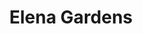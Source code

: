 ---
title: Elena Gardens
phone: (408) 262-6991
website: http://www.eahhousing.org/pages/apartmentdetail/81
management: EAH Housing Inc.
location: "San Jose"
tags: []
---